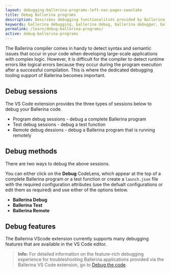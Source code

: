 ```yaml
---
layout: debugging-ballerina-programs-left-nav-pages-swanlake
title: Debug Ballerina programs
description: Describes debugging functionalities provided by Ballerina in Visual Studio Code.  
keywords: ballerina debugging, ballerina debug, ballerina debugger, ballerina vscode
permalink: /learn/debug-ballerina-programs/
active: debug-ballerina-programs
---
```


The Ballerina compiler comes in handy to detect syntax and semantic issues that occur in your code when developing large-scale applications with complex logic. However, it is difficult for the compiler to detect runtime errors like logical errors because they occur during the program execution after a successful compilation. This is where the dedicated debugging tooling support of Ballerina becomes important.

## Debug sessions

The VS Code extension provides the three types of sessions below to debug your Ballerina code.

- Program debug sessions - debug a complete Ballerina program
- Test debug sessions - debug a test function
- Remote debug dessions - debug a Ballerina program that is running remotely 

## Debug methods

There are two ways to debug the above sessions. 

You can either click on the **Debug** CodeLens, which appear at the top of a complete Ballerina program or a test function or create a `launch.json` file with the required configuration attributes (use the defualt configurations or edit them as required) and use either of the options below.

- **Ballerina Debug**
- **Ballerina Test**
- **Ballerina Remote**  

## Debug features

The Ballerina VScode extension currently supports many debugging features that are available in the VS Code editor.

>**Info:** For detailed information on the feature-rich debugging experience for troubleshooting Ballerina applications provided via the Ballerina VS Code extension, go to <a href="https://wso2.com/ballerina/vscode/docs/debug-the-code/" target="_blank">Debug the code</a>.
